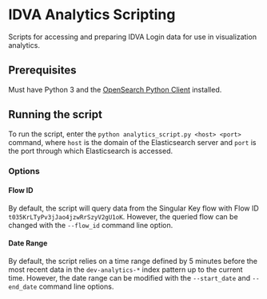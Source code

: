 # IDVA Analytics Scripting

Scripts for accessing and preparing IDVA Login data for use in visualization analytics.

## Prerequisites

Must have Python 3 and the [OpenSearch Python Client](https://opensearch.org/docs/latest/clients/python/)
installed.

## Running the script

To run the script, enter the `python analytics_script.py <host> <port>` command, where `host` is the
domain of the Elasticsearch server and `port` is the port through which Elasticsearch is accessed.

### Options

#### Flow ID

By default, the script will query data from the Singular Key flow with Flow ID
`t035KrLTyPv3jJao4jzwRrSzyV2gU1oK`. However, the queried flow can be changed with the `--flow_id`
command line option.

#### Date Range

By default, the script relies on a time range defined by 5 minutes before the most recent data in
the `dev-analytics-*` index pattern up to the current time. However, the date range can be modified
with the `--start_date` and `--end_date` command line options.